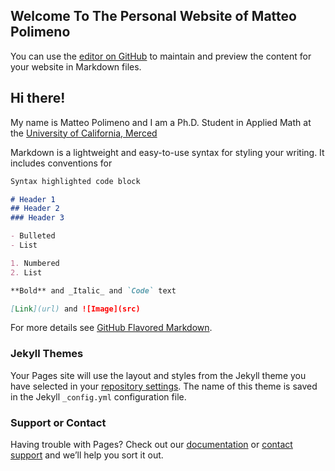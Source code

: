 ## Welcome To The Personal Website of Matteo Polimeno

You can use the [editor on GitHub](https://github.com/mpolimeno/mpolimeno.github.io/edit/main/index.md) to maintain and preview the content for your website in Markdown files.

## Hi there!
My name is Matteo Polimeno and I am a Ph.D. Student in Applied Math at the 
[University of California, Merced](https://appliedmath.ucmerced.edu/graduate-students)


Markdown is a lightweight and easy-to-use syntax for styling your writing. It includes conventions for

```markdown
Syntax highlighted code block

# Header 1
## Header 2
### Header 3

- Bulleted
- List

1. Numbered
2. List

**Bold** and _Italic_ and `Code` text

[Link](url) and ![Image](src)
```

For more details see [GitHub Flavored Markdown](https://guides.github.com/features/mastering-markdown/).

### Jekyll Themes

Your Pages site will use the layout and styles from the Jekyll theme you have selected in your [repository settings](https://github.com/mpolimeno/mpolimeno.github.io/settings). The name of this theme is saved in the Jekyll `_config.yml` configuration file.

### Support or Contact

Having trouble with Pages? Check out our [documentation](https://docs.github.com/categories/github-pages-basics/) or [contact support](https://github.com/contact) and we’ll help you sort it out.
